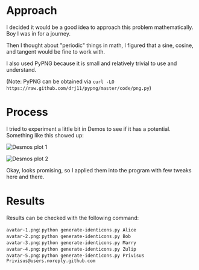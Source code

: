 # Approach

I decided it would be a good idea to approach this problem 
mathematically. Boy I was in for a journey.

Then I thought about "periodic" things in math, I figured that a sine, cosine, and tangent would be fine to work with.

I also used PyPNG because it is small and relatively trivial to use and
understand.

(Note: PyPNG can be obtained via `curl -LO https://raw.github.com/drj11/pypng/master/code/png.py`)

# Process

I tried to experiment a little bit in Demos to see if it has a potential.
Something like this showed up:

![Desmos plot 1](https://lambda.sx/T2V.png "Desmos plot, first three enabled")

![Desmos plot 2](https://lambda.sx/KS3.png "Desmos plot, last three enabled")

Okay, looks promising, so I applied them into the program with few tweaks
here and there.

# Results

Results can be checked with the following command:

`avatar-1.png`: `python generate-identicons.py Alice`  
`avatar-2.png`: `python generate-identicons.py Bob`  
`avatar-3.png`: `python generate-identicons.py Marry`  
`avatar-4.png`: `python generate-identicons.py Zulip`  
`avatar-5.png`: `python generate-identicons.py Privisus 
Privisus@users.noreply.github.com`  

